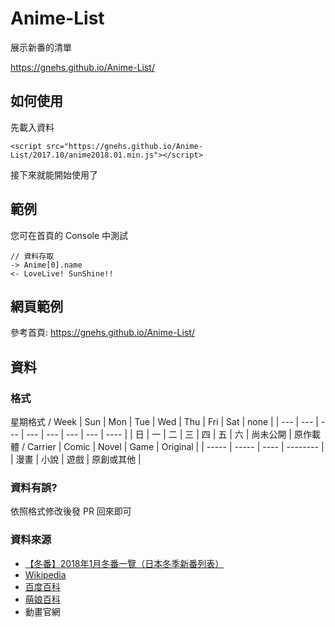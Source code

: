 # Anime-List
展示新番的清單

https://gnehs.github.io/Anime-List/
## 如何使用
先載入資料
```
<script src="https://gnehs.github.io/Anime-List/2017.10/anime2018.01.min.js"></script>
```
接下來就能開始使用了

## 範例
您可在首頁的 Console 中測試

```
// 資料存取
-> Anime[0].name
<- LoveLive! SunShine!!
```
## 網頁範例
參考首頁: https://gnehs.github.io/Anime-List/

## 資料
### 格式
星期格式 / Week
| Sun | Mon | Tue | Wed | Thu | Fri | Sat | none |
| --- | --- | --- | --- | --- | --- | --- | ---- |
|  日 |  一  |  二 |  三 |   四 |  五 |  六 | 尚未公開 |
原作載體 / Carrier
| Comic | Novel | Game | Original |
| ----- | ----- | ---- | -------- |
|  漫畫  |  小說 | 遊戲  | 原創或其他 |
### 資料有誤?
依照格式修改後發 PR 回來即可
### 資料來源
- [【冬番】2018年1月冬番一覽（日本冬季新番列表）](http://justlaughtw.blogspot.com/2017/07/20181.html)
- [Wikipedia](https://zh.wikipedia.org)
- [百度百科](https://baike.baidu.com)
- [萌娘百科](https://zh.moegirl.org/)
- 動畫官網
